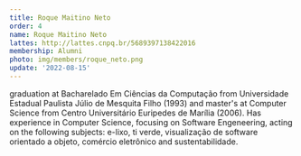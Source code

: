 ```yaml
---
title: Roque Maitino Neto
order: 4
name: Roque Maitino Neto
lattes: http://lattes.cnpq.br/5689397138422016
membership: Alumni
photo: img/members/roque_neto.png
update: '2022-08-15'
---
```


graduation at Bacharelado Em Ciências da Computação from Universidade Estadual Paulista Júlio de Mesquita Filho (1993) and master's at Computer Science from Centro Universitário Euripedes de Marília (2006). Has experience in Computer Science, focusing on Software Engeneering, acting on the following subjects: e-lixo, ti verde, visualização de software orientado a objeto, comércio eletrônico and sustentabilidade.
